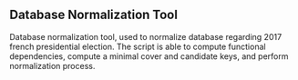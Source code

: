 ## Database Normalization Tool

Database normalization tool, used to normalize database regarding 2017 french presidential election. The script is able to compute functional dependencies, compute a minimal cover and candidate keys, and perform normalization process.

